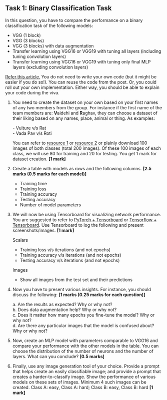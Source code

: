 ## Task 1: Binary Classification Task

In this question, you have to compare the performance on a binary classification task of the following models: 

- VGG (1 block)   
- VGG (3 blocks)  
- VGG (3 blocks) with data augmentation  
- Transfer learning using VGG16 or VGG19 with tuning all layers (including tuning convolution layers)  
- Transfer learning using VGG16 or VGG19 with tuning only final MLP layers (excluding convolution layers)

    
[Refer this article.](https://machinelearningmastery.com/how-to-develop-a-convolutional-neural-network-to-classify-photos-of-dogs-and-cats/) You do not need to write your own code (but it might be easier if you do so!). You can reuse the code from the post. Or, you could roll out your own implementation. Either way, you should be able to explain your code during the viva.   
    
1. You need to create the dataset on your own based on your first names of any two members from the group. For instance if the first name of the team members are: **V**aidehi and **R**aghav, they can choose a dataset of their liking based on any names, place, animal or thing. As examples:

    \- Vulture v/s Rat  
    \- Vada Pav v/s Roti

    You can refer to [resource 1](https://python.plainenglish.io/how-to-automatically-download-bulk-images-for-your-dataset-using-python-f1efffba7a03) or [resource 2](https://github.com/JorgePoblete/DuckDuckGoImages) or plainly download 100 images of both classes (total 200 images). Of these 100 images of each class, we will use 80 for training and 20 for testing. You get 1 mark for dataset creation.     **[1 mark]** 
       
       
2. Create a table with models as rows and the following columns.     **[2.5 marks (0.5 marks for each model)]**

    - Training time  
    - Training loss  
    - Training accuracy  
    - Testing accuracy  
    - Number of model parameters

3. We will now be using Tensorboard for visualizing network performance. You are suggested to refer to [PyTorch + Tensorboard](https://www.youtube.com/watch?v=RLqsxWaQdHE) or [Tensorflow + Tensorboard](https://www.youtube.com/watch?v=k7KfYXXrOj0). Use Tensorboard to log the following and present screenshots/images.    **[1 mark]**

    Scalars  
    - Training loss v/s iterations (and not epochs)  
    - Training accuracy v/s iterations (and not epochs)  
    - Testing accuracy v/s iterations (and not epochs)

    Images  
    - Show all images from the test set and their predictions

4. Now you have to present various insights. For instance, you should discuss the following: **[1 marks (0.25 marks for each question)]**

    a. Are the results as expected? Why or why not?  
    b. Does data augmentation help? Why or why not?  
    c. Does it matter how many epochs you fine-tune the model? Why or why not?  
    d. Are there any particular images that the model is confused about? Why or why not?  

5. Now, create an MLP model with parameters comparable to VGG16 and compare your performance with the other models in the table. You can choose the distribution of the number of neurons and the number of layers. What can you conclude? **[0.5 marks]**

6. Finally, use any image generation tool of your choice. Provide a prompt that helps create an easily classifiable image; and provide a prompt that creates a harder-to-classify image.  Show the performance of various models on these sets of images. Minimum 4 such images can be created. Class A: easy, Class A: hard; Class B: easy, Class B: hard **[1 mark]**